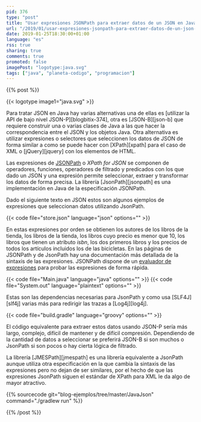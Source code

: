 ```yaml
---
pid: 376
type: "post"
title: "Usar expresiones JSONPath para extraer datos de un JSON en Java"
url: "/2019/01/usar-expresiones-jsonpath-para-extraer-datos-de-un-json-en-java/"
date: 2019-01-25T18:30:00+01:00
language: "es"
rss: true
sharing: true
comments: true
promoted: false
imagePost: "logotype:java.svg"
tags: ["java", "planeta-codigo", "programacion"]
---
```


{{% post %}}

{{< logotype image1="java.svg" >}}

Para tratar JSON en Java hay varias alternativas una de ellas es [utilizar la API de bajo nivel JSON-P][blogbitix-374], otra es [JSON-B][json-b] que requiere construir una o varias clases de Java a las que hacer la correspondencia entre el JSON y los objetos Java. Otra alternativa es utilizar expresiones o selectores que seleccionen los datos de JSON de forma similar a como se puede hacer con [XPath][xpath] para el caso de XML o [jQuery][jquery] con los elementos de HTML.

Las expresiones de [JSONPath](https://goessner.net/articles/JsonPath/) o _XPath for JSON_ se componen de operadores, funciones, operadores de filtrado y predicados con los que dado un JSON y una expresión permite seleccionar, extraer y transformar los datos de forma precisa. La librería [JsonPath][jsonpath] es una implementación en Java de la especificación JSONPath.

Dado el siguiente texto en JSON estos son algunos ejemplos de expresiones que seleccionan datos utilizando JsonPath.

{{< code file="store.json" language="json" options="" >}}

En estas expresiones por orden se obtienen los autores de los libros de la tienda, los libros de la tienda, los libros cuyo precio es menor que 10, los libros que tienen un atributo _isbn_, los dos primeros libros y los precios de todos los artículos incluidos los de las bicicletas. En las páginas de JSONPath y de JsonPath hay una documentación más detallada de la sintaxis de las expresiones. JSONPath dispone de un [evaluador de expresiones](http://jsonpath.com/) para probar las expresiones de forma rápida.

{{< code file="Main.java" language="java" options="" >}}
{{< code file="System.out" language="plaintext" options="" >}}

Estas son las dependencias necesarias para JsonPath y como usa [SLF4J][slf4j] varias más para redirigir las trazas a [Log4j][log4j].

{{< code file="build.gradle" language="groovy" options="" >}}

El código equivalente para extraer estos datos usando JSON-P sería más largo, complejo, difícil de mantener y de difícil compresión. Dependiendo de la cantidad de datos a seleccionar se preferirá JSON-B si son muchos o JsonPath si son pocos o hay cierta lógica de filtrado.

La librería [JMESPath][jmespath] es una librería equivalente a JsonPath aunque utiliza otra especificación en la que cambia la sintaxis de las expresiones pero no dejan de ser similares, por el hecho de que las expresiones JsonPath siguen el estándar de XPath para XML le da algo de mayor atractivo.

{{% sourcecode git="blog-ejemplos/tree/master/JavaJson" command="./gradlew run" %}}

{{% /post %}}
